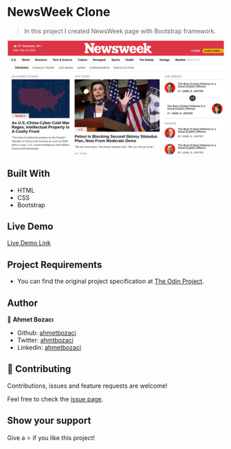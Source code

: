 # NewsWeek Clone

> In this project I created NewsWeek page with Bootstrap framework.

![screenshot](assets/images/screenshot.png)

## Built With

- HTML
- CSS
- Bootstrap

## Live Demo

[Live Demo Link](https://ahmetbozaci.github.io/NewsWeek-Clone/)

## Project Requirements

- You can find the original project specification at [The Odin Project](https://www.theodinproject.com/courses/html5-and-css3/lessons/using-bootstrap).

## Author

👤 **Ahmet Bozacı**

- Github: [ahmetbozaci ](https://github.com/ahmetbozaci)
- Twitter: [ahmtbozaci](https://twitter.com/ahmtbozaci)
- Linkedin: [ahmetbozaci](https://www.linkedin.com/in/ahmetbozaci/)

## 🤝 Contributing

Contributions, issues and feature requests are welcome!

Feel free to check the  [issue page](../../issues).

## Show your support

Give a ⭐️ if you like this project!
